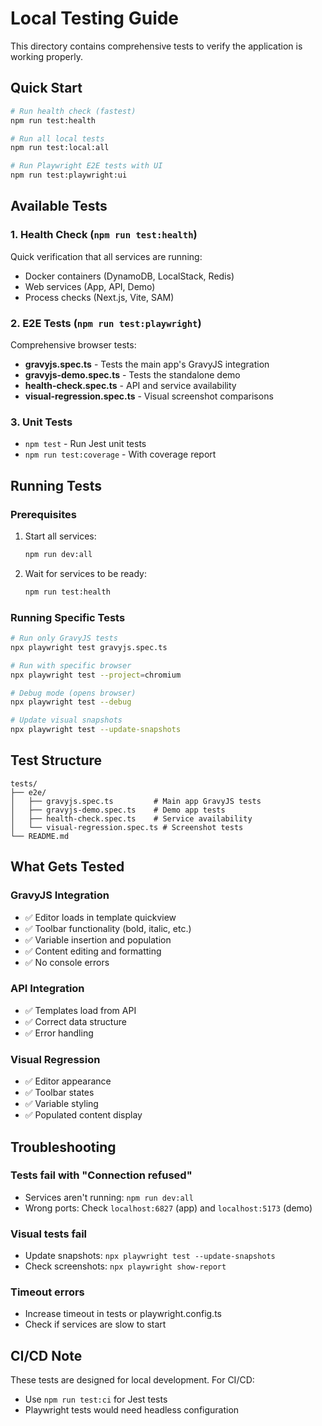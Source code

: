 # Local Testing Guide

This directory contains comprehensive tests to verify the application is working properly.

## Quick Start

```bash
# Run health check (fastest)
npm run test:health

# Run all local tests
npm run test:local:all

# Run Playwright E2E tests with UI
npm run test:playwright:ui
```

## Available Tests

### 1. Health Check (`npm run test:health`)
Quick verification that all services are running:
- Docker containers (DynamoDB, LocalStack, Redis)
- Web services (App, API, Demo)
- Process checks (Next.js, Vite, SAM)

### 2. E2E Tests (`npm run test:playwright`)
Comprehensive browser tests:
- **gravyjs.spec.ts** - Tests the main app's GravyJS integration
- **gravyjs-demo.spec.ts** - Tests the standalone demo
- **health-check.spec.ts** - API and service availability
- **visual-regression.spec.ts** - Visual screenshot comparisons

### 3. Unit Tests
- `npm test` - Run Jest unit tests
- `npm run test:coverage` - With coverage report

## Running Tests

### Prerequisites
1. Start all services:
   ```bash
   npm run dev:all
   ```

2. Wait for services to be ready:
   ```bash
   npm run test:health
   ```

### Running Specific Tests

```bash
# Run only GravyJS tests
npx playwright test gravyjs.spec.ts

# Run with specific browser
npx playwright test --project=chromium

# Debug mode (opens browser)
npx playwright test --debug

# Update visual snapshots
npx playwright test --update-snapshots
```

## Test Structure

```
tests/
├── e2e/
│   ├── gravyjs.spec.ts         # Main app GravyJS tests
│   ├── gravyjs-demo.spec.ts    # Demo app tests
│   ├── health-check.spec.ts    # Service availability
│   └── visual-regression.spec.ts # Screenshot tests
└── README.md
```

## What Gets Tested

### GravyJS Integration
- ✅ Editor loads in template quickview
- ✅ Toolbar functionality (bold, italic, etc.)
- ✅ Variable insertion and population
- ✅ Content editing and formatting
- ✅ No console errors

### API Integration
- ✅ Templates load from API
- ✅ Correct data structure
- ✅ Error handling

### Visual Regression
- ✅ Editor appearance
- ✅ Toolbar states
- ✅ Variable styling
- ✅ Populated content display

## Troubleshooting

### Tests fail with "Connection refused"
- Services aren't running: `npm run dev:all`
- Wrong ports: Check `localhost:6827` (app) and `localhost:5173` (demo)

### Visual tests fail
- Update snapshots: `npx playwright test --update-snapshots`
- Check screenshots: `npx playwright show-report`

### Timeout errors
- Increase timeout in tests or playwright.config.ts
- Check if services are slow to start

## CI/CD Note

These tests are designed for local development. For CI/CD:
- Use `npm run test:ci` for Jest tests
- Playwright tests would need headless configuration